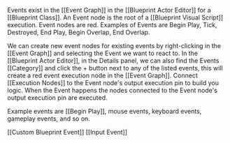 Events exist in the [[Event Graph]] in the [[Blueprint Actor Editor]] for a [[Blueprint Class]].
An Event node is the root of a [[Blueprint Visual Script]] execution.
Event nodes are red.
Examples of Events are Begin Play, Tick, Destroyed, End Play, Begin Overlap, End Overlap.

We can create new event nodes for existing events by right-clicking in the [[Event Graph]] and selecting the Event we want to react to.
In the [[Blueprint Actor Editor]], in the Details panel, we can also find the Events [[Category]] and click the + button next to any of the listed events, this will create a red event execution node in the [[Event Graph]].
Connect [[Execution Nodes]] to the Event node's output execution pin to build you logic.
When the Event happens the nodes connected to the Event node's output execution pin are executed.

Example events are [[Begin Play]], mouse events, keyboard events, gameplay events, and so on.

[[Custom Blueprint Event]]
[[Input Event]]
